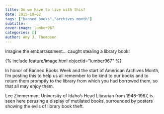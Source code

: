```yaml
---
title: Do we have to live with this?
date: 2015-10-02
tags: ["banned books","archives month"]
subtitle: 
cover-image: lumber967
categories: []
author: Amy J. Thompson
---
```


Imagine the embarrassment... caught stealing a library book!

{% include feature/image.html objectid="lumber967" %}

In honor of Banned Books Week and the start of American Archives Month, I’m posting this to help us all remember to be kind to our books and to return them promptly to the library from which you had borrowed them, so that all may enjoy them.

Lee Zimmerman, University of Idaho’s Head Librarian from 1948-1967, is seen here perusing a display of mutilated books, surrounded by posters showing the evils of library book theft.